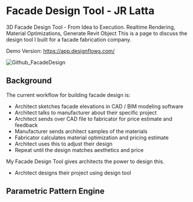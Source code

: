 # Facade Design Tool - JR Latta
3D Facade Design Tool - From Idea to Execution. Realtime Rendering, Material Optimizations, Generate Revit Object
This is a page to discuss the design tool I built for a facade fabrication company.

Demo Version: https://app.designflows.com/

![Github_FacadeDesign](https://user-images.githubusercontent.com/90107864/214185738-80a1a28e-ac4c-4c01-ab24-9efbf4568dfc.jpg)

## Background
The current workflow for building facade design is:

* Architect sketches facade elevations in CAD / BIM modeling software
* Architect talks to manufacturer about their specific project
* Architect sends over CAD file to fabricator for price estimate and feedback
* Manufacturer sends architect samples of the materials
* Fabricator calculates material optimization and pricing estimate
* Architect uses this to adjust their design
* Repeat until the design matches aesthetics and price

My Facade Design Tool gives architects the power to design this.
* Architect designs their project using design tool


## Parametric Pattern Engine
